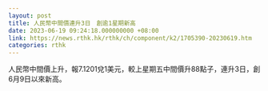 ```yaml
---
layout: post
title: 人民幣中間價連升3日　創逾1星期新高
date: 2023-06-19 09:24:18.000000000 +08:00
link: https://news.rthk.hk/rthk/ch/component/k2/1705390-20230619.htm
categories: rthk
---
```


人民幣中間價上升，報7.1201兌1美元，較上星期五中間價升88點子，連升3日，創6月9日以來新高。

